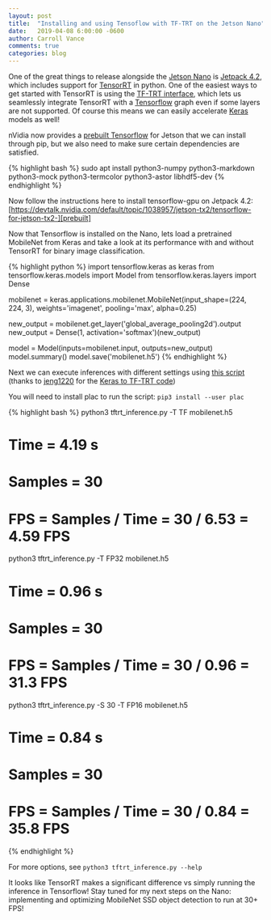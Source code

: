 ```yaml
---
layout: post
title:  "Installing and using Tensoflow with TF-TRT on the Jetson Nano"
date:   2019-04-08 6:00:00 -0600
author: Carroll Vance
comments: true
categories: blog
---
```


One of the great things to release alongside the [Jetson Nano][nano] is [Jetpack 4.2][jetpack], which includes support for [TensorRT][tensorrt] in python. One of the easiest ways to get started with TensorRT is using the [TF-TRT interface][tftrt], which lets us seamlessly integrate TensorRT with a [Tensorflow][tensorflow] graph even if some layers are not supported. Of course this means we can easily accelerate [Keras][keras] models as well!

nVidia now provides a [prebuilt Tensorflow][prebuilt] for Jetson that we can install through pip, but we also need to make sure certain dependencies are satisfied.

{% highlight bash %}
sudo apt install python3-numpy python3-markdown python3-mock python3-termcolor python3-astor libhdf5-dev
{% endhighlight %}

Now follow the instructions here to install tensorflow-gpu on Jetpack 4.2: [https://devtalk.nvidia.com/default/topic/1038957/jetson-tx2/tensorflow-for-jetson-tx2-][prebuilt]

Now that Tensorflow is installed on the Nano, lets load a pretrained MobileNet from Keras and take a look at its performance with and without TensorRT for binary image classification.

{% highlight python %}
import tensorflow.keras as keras
from tensorflow.keras.models import Model
from tensorflow.keras.layers import Dense

mobilenet = keras.applications.mobilenet.MobileNet(input_shape=(224, 224, 3), weights='imagenet', pooling='max', alpha=0.25)

new_output = mobilenet.get_layer('global_average_pooling2d').output
new_output = Dense(1, activation='softmax')(new_output)

model = Model(inputs=mobilenet.input, outputs=new_output)
model.summary()
model.save('mobilenet.h5')
{% endhighlight %}

Next we can execute inferences with different settings using [this script][script] (thanks to [jeng1220][jeng1220] for the [Keras to TF-TRT code][tftrt-keras])

You will need to install plac to run the script: `pip3 install --user plac`

{% highlight bash %}
python3 tftrt_inference.py -T TF mobilenet.h5
# Time = 4.19 s
# Samples = 30
# FPS = Samples / Time = 30 / 6.53 = 4.59 FPS

python3 tftrt_inference.py -T FP32 mobilenet.h5
# Time = 0.96 s
# Samples = 30
# FPS = Samples / Time = 30 / 0.96 = 31.3 FPS

python3 tftrt_inference.py -S 30 -T FP16 mobilenet.h5
# Time = 0.84 s
# Samples = 30
# FPS = Samples / Time = 30 / 0.84 = 35.8 FPS

{% endhighlight %}

For more options, see `python3 tftrt_inference.py --help`

It looks like TensorRT makes a significant difference vs simply running the inference in Tensorflow! Stay tuned for my next steps on the Nano: implementing and optimizing MobileNet SSD object detection to run at 30+ FPS!

[jetpack]: https://developer.nvidia.com/embedded/jetpack
[nano]: https://www.nvidia.com/en-us/autonomous-machines/embedded-systems/jetson-nano/
[tensorflow]: http://tensorflow.org
[tensorrt]: https://developer.nvidia.com/tensorrt
[tftrt]: https://github.com/tensorflow/tensorrt
[prebuilt]: https://devtalk.nvidia.com/default/topic/1038957/jetson-tx2/tensorflow-for-jetson-tx2-/
[keras]: https://keras.io
[tftrt-keras]: https://github.com/jeng1220/KerasToTensorRT
[script]: https://gist.github.com/csvance/47ec78d67894c0d454ca98029d4d323c
[jeng1220]: https://github.com/jeng1220
